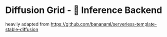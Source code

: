 Diffusion Grid - 🍌 Inference Backend
=====================================

heavily adapted from https://github.com/bananaml/serverless-template-stable-diffusion
